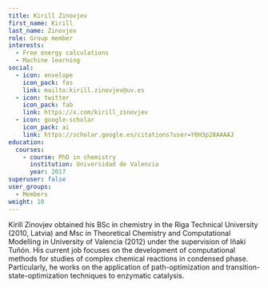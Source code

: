 ```yaml
---
title: Kirill Zinovjev
first_name: Kirill
last_name: Zinovjev
role: Group member
interests:
  - Free energy calculations
  - Machine learning
social:
  - icon: envelope
    icon_pack: fas
    link: mailto:kirill.zinovjev@uv.es
  - icon: twitter
    icon_pack: fab
    link: https://x.com/kirill_zinovjev
  - icon: google-scholar
    icon_pack: ai
    link: https://scholar.google.es/citations?user=Y0H3p28AAAAJ
education:
  courses:
    - course: PhD in chemistry
      institution: Universidad de Valencia
      year: 2017
superuser: false
user_groups:
  - Members
weight: 10
---
```

Kirill Zinovjev obtained his BSc in chemistry in the Riga Technical University (2010, Latvia) and Msc in Theoretical Chemistry and Computational Modelling in University of Valencia (2012) under the supervision of Iñaki Tuñón. His current job focuses on the development of computational methods for studies of complex chemical reactions in condensed phase. Particularly, he works on the application of path-optimization and transition-state-optimization techniques to enzymatic catalysis.

